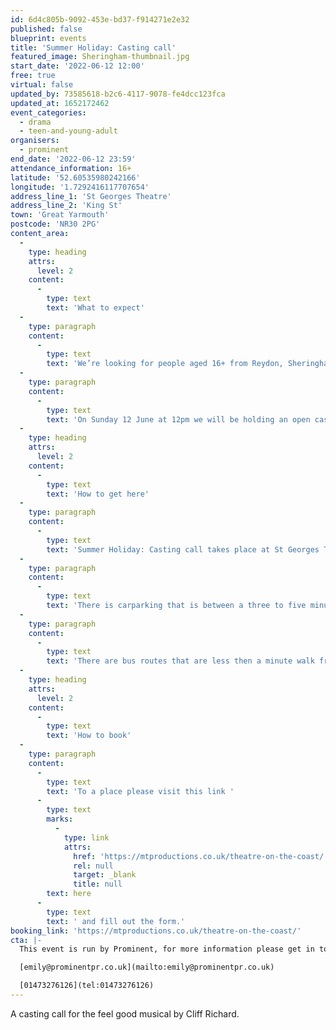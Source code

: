 ```yaml
---
id: 6d4c805b-9092-453e-bd37-f914271e2e32
published: false
blueprint: events
title: 'Summer Holiday: Casting call'
featured_image: Sheringham-thumbnail.jpg
start_date: '2022-06-12 12:00'
free: true
virtual: false
updated_by: 73585618-b2c6-4117-9078-fe4dcc123fca
updated_at: 1652172462
event_categories:
  - drama
  - teen-and-young-adult
organisers:
  - prominent
end_date: '2022-06-12 23:59'
attendance_information: 16+
latitude: '52.60535980242166'
longitude: '1.7292416117707654'
address_line_1: 'St Georges Theatre'
address_line_2: 'King St'
town: 'Great Yarmouth'
postcode: 'NR30 2PG'
content_area:
  -
    type: heading
    attrs:
      level: 2
    content:
      -
        type: text
        text: 'What to expect'
  -
    type: paragraph
    content:
      -
        type: text
        text: 'We’re looking for people aged 16+ from Reydon, Sheringham, Great Yarmouth and surrounding areas to get involved in our production of Summer Holiday!'
  -
    type: paragraph
    content:
      -
        type: text
        text: 'On Sunday 12 June at 12pm we will be holding an open casting call to audition those who would like to be involved. We’d love to see as many of you there as possible.'
  -
    type: heading
    attrs:
      level: 2
    content:
      -
        type: text
        text: 'How to get here'
  -
    type: paragraph
    content:
      -
        type: text
        text: 'Summer Holiday: Casting call takes place at St Georges Theatre, NR30 2PG on the 12th of June.'
  -
    type: paragraph
    content:
      -
        type: text
        text: 'There is carparking that is between a three to five minute walk from the venue.'
  -
    type: paragraph
    content:
      -
        type: text
        text: 'There are bus routes that are less then a minute walk from the venue.'
  -
    type: heading
    attrs:
      level: 2
    content:
      -
        type: text
        text: 'How to book'
  -
    type: paragraph
    content:
      -
        type: text
        text: 'To a place please visit this link '
      -
        type: text
        marks:
          -
            type: link
            attrs:
              href: 'https://mtproductions.co.uk/theatre-on-the-coast/'
              rel: null
              target: _blank
              title: null
        text: here
      -
        type: text
        text: ' and fill out the form.'
booking_link: 'https://mtproductions.co.uk/theatre-on-the-coast/'
cta: |-
  This event is run by Prominent, for more information please get in touch via:

  [emily@prominentpr.co.uk](mailto:emily@prominentpr.co.uk)

  [01473276126](tel:01473276126)
---
```

A casting call for the feel good musical by Cliff Richard.